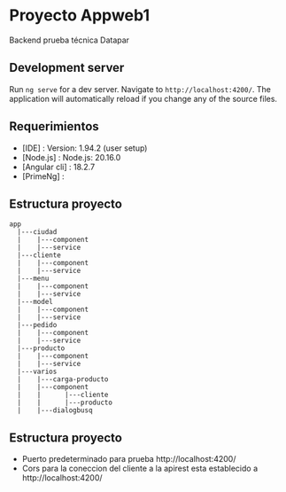 # Proyecto Appweb1

Backend prueba técnica Datapar

## Development server

Run `ng serve` for a dev server. Navigate to `http://localhost:4200/`. The application will automatically reload if you change any of the source files.

## Requerimientos
- [IDE] : Version: 1.94.2 (user setup)
- [Node.js] : Node.js: 20.16.0
- [Angular cli] : 18.2.7
- [PrimeNg] : 

## Estructura proyecto
```
app
  |---ciudad
  |    |---component
  |    |---service
  |---cliente
  |    |---component
  |    |---service
  |---menu
  |    |---component
  |    |---service  
  |---model
  |    |---component
  |    |---service  
  |---pedido
  |    |---component
  |    |---service  
  |---producto
  |    |---component
  |    |---service  
  |---varios
  |    |---carga-producto
  |    |---component
  |    |      |---cliente
  |    |      |---producto
  |    |---dialogbusq  
```

## Estructura proyecto
- Puerto predeterminado para prueba http://localhost:4200/
- Cors para la coneccion del cliente a la apirest esta establecido a http://localhost:4200/
